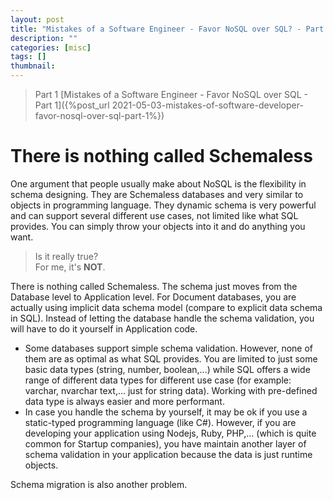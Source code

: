 ```yaml
---
layout: post
title: "Mistakes of a Software Engineer - Favor NoSQL over SQL? - Part 2"
description: ""
categories: [misc]
tags: []
thumbnail:
---
```


> Part 1 [Mistakes of a Software Engineer - Favor NoSQL over SQL - Part 1]({%post_url 2021-05-03-mistakes-of-software-developer-favor-nosql-over-sql-part-1%}) 

# There is nothing called Schemaless

One argument that people usually make about NoSQL is the flexibility in schema designing. They
are Schemaless databases and very similar to objects in programming language. They dynamic schema is very
powerful and can support several different use cases, not limited like what SQL provides. You can
simply throw your objects into it and do anything you want.

> Is it really true?  
> For me, it's **NOT**.

There is nothing called Schemaless. The schema just moves from the Database level to Application level.
For Document databases, you are actually using implicit data schema model (compare to explicit data
schema in SQL). Instead of letting the database handle the schema validation, you will have to do it 
yourself in Application code.
- Some databases support simple schema validation. However, none of them are as optimal as what 
  SQL provides. You are limited to just some basic data types (string, number, boolean,...) while 
  SQL offers a wide range of different data types for different use case (for example: varchar, nvarchar 
  text,... just for string data). Working with pre-defined data type is always easier and more performant.
- In case you handle the schema by yourself, it may be ok if you use a static-typed programming language
  (like C#). However, if you are developing your application using Nodejs, Ruby, PHP,... (which is quite
  common for Startup companies), you have maintain another layer of schema validation in your application
  because the data is just runtime objects.

Schema migration is also another problem. 